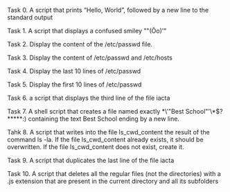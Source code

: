 Task 0. A script that prints “Hello, World”, followed by a new line to the standard output

Task 1. A script that displays a confused smiley "\"(Ôo)'"

Task 2. Display the content of the /etc/passwd file.

Task 3. Display the content of /etc/passwd and /etc/hosts

Task 4. Display the last 10 lines of /etc/passwd

Task 5. Display the first 10 lines of /etc/passwd

Task 6. a script that displays the third line of the file iacta

Task 7. A shell script that creates a file named exactly \*\\'"Best School"\'\\*$\?\*\*\*\*\*:) containing the text Best School ending by a new line.

Tahk 8. A script that writes into the file ls_cwd_content the result of the command ls -la. If the file ls_cwd_content already exists, it should be overwritten. If the file ls_cwd_content does not exist, create it.

Task 9. A  script that duplicates the last line of the file iacta

Task 10. A script that deletes all the regular files (not the directories) with a .js extension that are present in the current directory and all its subfolders


